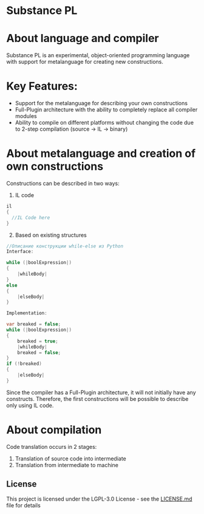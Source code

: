 # Substance PL
# About language and compiler
Substance PL is an experimental, object-oriented programming language with support for metalanguage for creating new constructions.

# Key Features:
* Support for the metalanguage for describing your own constructions
* Full-Plugin architecture with the ability to completely replace all compiler modules
* Ability to compile on different platforms without changing the code due to 2-step compilation (source -> IL -> binary)

# About metalanguage and creation of own constructions
Constructions can be described in two ways:
1. IL code
```C#
il
{
  //IL Code here
}
```

2. Based on existing structures
```C#
//Описание конструкции while-else из Python
Interface:

while (|boolExpression|)
{
	|whileBody|
}
else 
{
	|elseBody|
}

Implementation:

var breaked = false;
while (|boolExpression|)
{
	breaked = true;
	|whileBody|
	breaked = false;
}
if (!breaked) 
{
	|elseBody|
}
```

Since the compiler has a Full-Plugin architecture, it will not initially have any constructs. Therefore, the first constructions will be possible to describe only using IL code.

# About compilation
Code translation occurs in 2 stages:
1. Translation of source code into intermediate
1. Translation from intermediate to machine

## License

This project is licensed under the LGPL-3.0 License - see the [LICENSE.md](LICENSE.md) file for details
